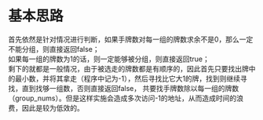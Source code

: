 # 基本思路
首先依然是针对情况进行判断，如果手牌数对每一组的牌数求余不是0，那么一定不能分组，则直接返回false；<br>
如果每一组的牌数为1的话，则一定能够被分组，则直接返回true；<br>
剩下的就都是一般情况，由于被选走的牌数都是有顺序的，因此首先只要找出牌中的最小数，并将其拿走（程序中记为-1），然后寻找比它大1的牌，找到则继续寻找，直到找够一组数，否则直接返回false，
共要找手牌数除以每一组的牌数（group_nums）。但是这样实施会造成多次访问-1的地址，从而造成时间的浪费，因此是较为低效的。
